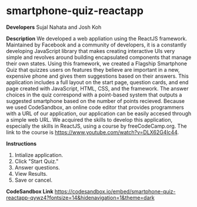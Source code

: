 # smartphone-quiz-reactapp

**Developers** 
Sujal Nahata and Josh Koh

**Description**
We developed a web appliation using the ReactJS framework. Maintained by Facebook and a community of developers, it is a constantly developing JavaScript library that makes creating interactive UIs very simple and revolves around building encapsulated components that manage their own states. Using this framework, we created a Flagship Smartphone Quiz that quizzes users on features they believe are important in a new, expensive phone and gives them suggestions based on their answers. This application includes a full layout on the start page, question cards, and end page created with JavaScript, HTML, CSS, and the framework. The answer choices in the quiz correspond with a point-based system that outputs a suggested smartphone based on the number of points recieved. Because we used CodeSandbox, an online code editor that provides programmers with a URL of our application, our application can be easily accesed through a simple web URL. We acquired the skills to develop this application, especially the skills in ReactJS, using a course by freeCodeCamp.org. The link to the course is https://www.youtube.com/watch?v=DLX62G4lc44.

**Instructions**
1. Intialize application.
2. Click "Start Quiz."
3. Answer questions.
4. View Results.
5. Save or cancel.

**CodeSandbox Link**
https://codesandbox.io/embed/smartphone-quiz-reactapp-qywz4?fontsize=14&hidenavigation=1&theme=dark
